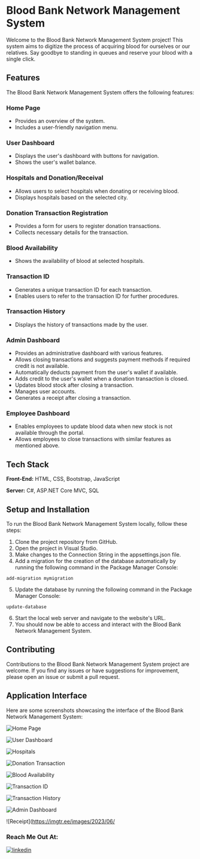 # Blood Bank Network Management System

Welcome to the Blood Bank Network Management System project! This system aims to digitize the process of acquiring blood for ourselves or our relatives. Say goodbye to standing in queues and reserve your blood with a single click.


## Features

The Blood Bank Network Management System offers the following features:

### Home Page

- Provides an overview of the system.
- Includes a user-friendly navigation menu.

### User Dashboard

- Displays the user's dashboard with buttons for navigation.
- Shows the user's wallet balance.

### Hospitals and Donation/Receival

- Allows users to select hospitals when donating or receiving blood.
- Displays hospitals based on the selected city.

### Donation Transaction Registration

- Provides a form for users to register donation transactions.
- Collects necessary details for the transaction.

### Blood Availability

- Shows the availability of blood at selected hospitals.

### Transaction ID

- Generates a unique transaction ID for each transaction.
- Enables users to refer to the transaction ID for further procedures.

### Transaction History

- Displays the history of transactions made by the user.

### Admin Dashboard

- Provides an administrative dashboard with various features.
- Allows closing transactions and suggests payment methods if required credit is not available.
- Automatically deducts payment from the user's wallet if available.
- Adds credit to the user's wallet when a donation transaction is closed.
- Updates blood stock after closing a transaction.
- Manages user accounts.
- Generates a receipt after closing a transaction.

### Employee Dashboard

- Enables employees to update blood data when new stock is not available through the portal.
- Allows employees to close transactions with similar features as mentioned above.

## Tech Stack

**Front-End:** HTML, CSS, Bootstrap, JavaScript

**Server:** C#, ASP.NET Core MVC, SQL

## Setup and Installation

To run the Blood Bank Network Management System locally, follow these steps:

1. Clone the project repository from GitHub.
2. Open the project in Visual Studio.
3. Make changes to the Connection String in the appsettings.json file.
4. Add a migration for the creation of the database automatically by running the following command in the Package Manager Console:

```
add-migration mymigration
```

5. Update the database by running the following command in the Package Manager Console:

```
update-database
```

6. Start the local web server and navigate to the website's URL.
7. You should now be able to access and interact with the Blood Bank Network Management System.

## Contributing

Contributions to the Blood Bank Network Management System project are welcome. If you find any issues or have suggestions for improvement, please open an issue or submit a pull request.

## Application Interface

Here are some screenshots showcasing the interface of the Blood Bank Network Management System:

![Home Page](https://imgtr.ee/images/2023/06/08/Dkc0A.png)

![User Dashboard](https://imgtr.ee/images/2023/06/08/Dkud2.png)

![Hospitals](https://imgtr.ee/images/2023/06/08/DkjKJ.png)

![Donation Transaction](https://imgtr.ee/images/2023/06/08/Dk3Ci.png)

![Blood Availability](https://imgtr.ee/images/2023/06/08/DkHwn.png)

![Transaction ID](https://imgtr.ee/images/2023/06/08/Dkg3Y.png)

![Transaction History](https://imgtr.ee/images/2023/06/08/DnMds.png)

![Admin Dashboard](https://imgtr.ee/images/2023/06/08/DnnwV.png)

![Receipt](https://imgtr.ee/images/2023/06/

### Reach Me Out At:
[![linkedin](https://img.shields.io/badge/linkedin-0A66C2?style=for-the-badge&logo=linkedin&logoColor=white)](https://www.linkedin.com/in/syed-abdullah-hassan-a17286215/)
##
